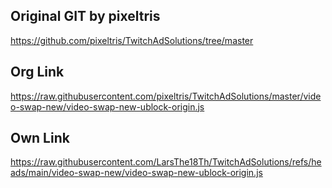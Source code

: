 ## Original GIT by pixeltris

https://github.com/pixeltris/TwitchAdSolutions/tree/master




## Org Link

https://raw.githubusercontent.com/pixeltris/TwitchAdSolutions/master/video-swap-new/video-swap-new-ublock-origin.js



## Own Link

https://raw.githubusercontent.com/LarsThe18Th/TwitchAdSolutions/refs/heads/main/video-swap-new/video-swap-new-ublock-origin.js